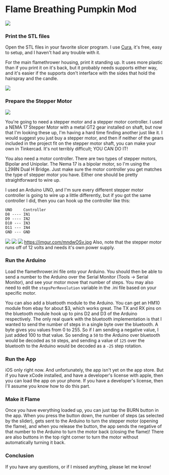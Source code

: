 # Flame Breathing Pumpkin Mod

![](https://imgur.com/EnnLEEy.jpg)

### Print the STL files

Open the STL files in your favorite slicer program. I use [Cura]("https://ultimaker.com/software/ultimaker-cura"), it's free, easy to setup, and I haven't had any trouble with it. 

For the main flamethrower housing, print it standing up.  It uses more plastic than if you print it on it's back, but it probably needs supports either way, and it's easier if the supports don't interface with the sides that hold the hairspray and the candle.

![](https://i.imgur.com/kyeALLs.jpg)

### Prepare the Stepper Motor

![](https://imgur.com/3Iwt8bm.png) 

You're going to need a stepper motor and a stepper motor controller. I used a NEMA 17 Stepper Motor with a metal GT2 gear installed on shaft, but now that I'm looking these up, I'm having a hard time finding another just like it. I would suggest you just buy a stepper motor, and then if neither of the gears included in the project fit on the stepper motor shaft, you can make your own in Tinkercad. It's not terribly difficult; YOU CAN DO IT! 

You also need a motor controller. There are two types of stepper motors, Bipolar and Unipolar. The Nema 17 is a bipolar motor, so I'm using the L298N Dual H Bridge. Just make sure the motor controller you get matches the type of stepper motor you have. Either one should be pretty straightforward to wire up.

I used an Arduino UNO, and I'm sure every different stepper motor controller is going to wire up a little differently, but if you got the same controller I did, then you can hook up the controller like this:
```
UNO     Controller
D8 ---- IN1
D9 ---- IN2
D10 --- IN3
D11 --- IN4
GND --- GND
```

![](https://imgur.com/YZGbBMs.jpg)
![](https://imgur.com/Fl40oif.jpg)
![](https://imgur.com/1XUphLm.jpg)
https://imgur.com/mndwOSv.jpg
Also, note that the stepper motor runs off of 12 volts and needs it's own power supply.

### Run the Arduino

Load the flamethrower.ini file onto your Arduino. You should then be able to send a number to the Arduino over the Serial Monitor (Tools -> Serial Monitor), and see your motor move that number of steps. You may also need to edit the `stepsPerRevolution` variable in the .ini file based on your specific motor.

You can also add a bluetooth module to the Arduino. You can get an HM10 module from ebay for about $3, which works great. The TX and RX pins on the bluetooth module hook up to pins D2 and D3 of the Arduino respectively. The only real quark with the bluetooth implementation is that I wanted to send the number of steps in a single byte over the bluetooth. A byte gives you values from 0 to 255. So if I am sending a negative value, I just added 100 to that value. So sending a `50` to the Arduino over bluetooth would be decoded as `50` steps, and sending a value of `125` over the bluetooth to the Arduino would be decoded as a `-25` step rotation.

### Run the App

iOS only right now. And unfortunately, the app isn't yet on the app store. But if you have xCode installed, and have a developer's license with apple, then you can load the app on your phone. If you have a developer's license, then I'll assume you know how to do this part.


### Make it Flame

Once you have everything loaded up, you can just tap the BURN button in the app. When you press the button down, the number of steps (as selected by the slider), gets sent to the Arduino to turn the stepper motor (opening the flame), and when you release the button, the app sends the negative of that number to the Arduino to turn the motor back (closing the flame)! There are also buttons in the top right corner to turn the motor without automatically turning it back.

### Conclusion

If you have any questions, or if I missed anything, please let me know!